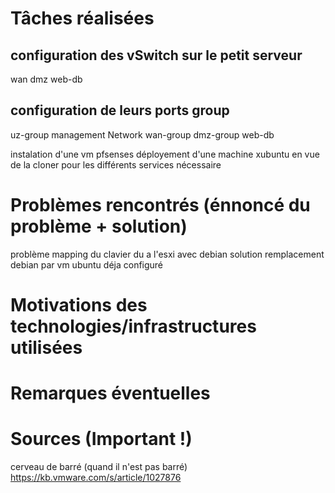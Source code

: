 # Tâches réalisées
## configuration des vSwitch sur le petit serveur
wan
dmz
web-db

## configuration de leurs ports group
uz-group
management Network
wan-group
dmz-group
web-db


instalation d'une vm pfsenses
déployement d'une machine xubuntu en vue de la cloner pour les différents services nécessaire

# Problèmes rencontrés (énnoncé du problème + solution)
problème mapping du clavier du a l'esxi  avec debian 
solution remplacement debian par vm ubuntu déja configuré

# Motivations des technologies/infrastructures utilisées

# Remarques éventuelles

# Sources (Important !)
cerveau de barré (quand il n'est pas barré)
https://kb.vmware.com/s/article/1027876
